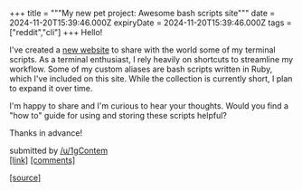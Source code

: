 +++
title = """My new pet project: Awesome bash scripts site"""
date = 2024-11-20T15:39:46.000Z
expiryDate = 2024-11-20T15:39:46.000Z
tags = ["reddit","cli"]
+++
Hello!

I've created a [new website](https://awesome-bash-scripts.vercel.app/) to share with the world some of my terminal scripts. As a terminal enthusiast, I rely heavily on shortcuts to streamline my workflow. Some of my custom aliases are bash scripts written in Ruby, which I've included on this site. While the collection is currently short, I plan to expand it over time.

I'm happy to share and I'm curious to hear your thoughts. Would you find a "how to" guide for using and storing these scripts helpful?

Thanks in advance!

submitted by [/u/1gContem](https://www.reddit.com/user/1gContem)  
[\[link\]](https://www.reddit.com/r/commandline/comments/1gvsbiy/my_new_pet_project_awesome_bash_scripts_site/) [\[comments\]](https://www.reddit.com/r/commandline/comments/1gvsbiy/my_new_pet_project_awesome_bash_scripts_site/)

[[source]](https://www.reddit.com/r/commandline/comments/1gvsbiy/my_new_pet_project_awesome_bash_scripts_site/)
